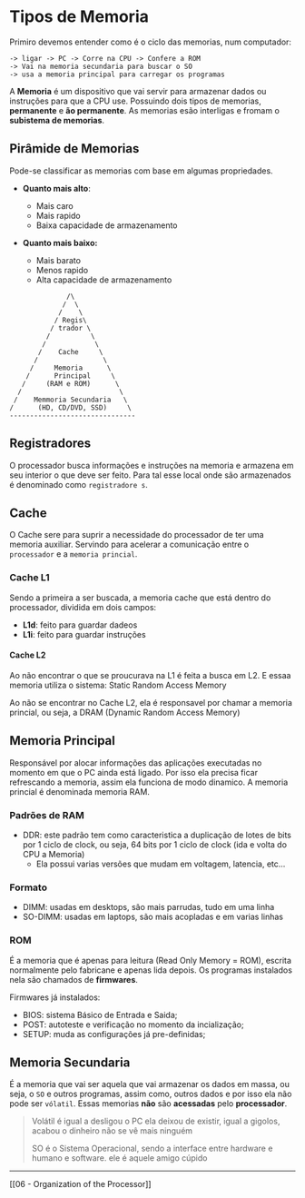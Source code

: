 # Tipos de Memoria
Primiro devemos entender como é o ciclo das memorias, num computador:
```
-> ligar -> PC -> Corre na CPU -> Confere a ROM 
-> Vai na memoria secundaria para buscar o SO 
-> usa a memoria principal para carregar os programas
```

A **Memoria** é um dispositivo que vai servir para armazenar dados ou instruções para que a CPU use.
Possuindo dois tipos de memorias, **permanente** e **ão permanente**.
As memorias esão interligas e fromam o **subistema de memorias**.


## Pirâmide de Memorias 
Pode-se classificar as memorias com base em algumas propriedades.

- **Quanto mais alto**:
    - Mais caro 
    - Mais rapido
    - Baixa capacidade de armazenamento

- **Quanto mais baixo:** 
    - Mais barato
    - Menos rapido
    - Alta capacidade de armazenamento

```
              /\
             /  \
            /    \
           / Regis\
          / trador \
         /          \
        /            \ 
       /    Cache     \
      /                \
     /     Memoria      \
    /      Principal     \
   /     (RAM e ROM)      \
  /                        \
 /    Memmoria Secundaria   \
/      (HD, CD/DVD, SSD)     \
-------------------------------
```

## Registradores
O processador busca informações e instruções na memoria e armazena em seu interior o que deve ser feito.
Para tal esse local onde são armazenados é denominado como `registradore
s`.

## Cache 
O Cache sere para suprir a necessidade do processador de ter uma memoria auxiliar.
Servindo para acelerar a comunicação entre o `processador` e a `memoria princial`.
### Cache L1
Sendo a primeira a ser buscada, a memoria cache que está dentro do processador, dividida em dois campos:
- **L1d**: feito para guardar dadeos
- **L1i**: feito para guardar instruções
#### Cache L2 
Ao não encontrar o que se proucurava na L1 é feita a busca em L2.
E essaa memoria utiliza o sistema: Static Random Access Memory

Ao não se encontrar no Cache L2, ela é responsavel por chamar a memoria princial, ou seja, a DRAM (Dynamic Random Access Memory)

## Memoria Principal
Responsável por alocar informações das aplicações executadas no momento em que o PC ainda está ligado. Por isso ela precisa ficar refrescando a memoria, assim ela funciona de modo dinamico.
 A memoria princial é denominada memoria RAM. 
### Padrões de RAM  
 - DDR: este padrão tem como caracteristica a duplicação de lotes de bits por 1 ciclo de clock, ou seja, 64 bits por 1 ciclo de clock (ida e volta do CPU a Memoria)
    - Ela possui varias versões que mudam em voltagem, latencia, etc...
### Formato 
- DIMM: usadas em desktops, são mais parrudas, tudo em uma linha
- SO-DIMM: usadas em laptops, são mais acopladas e em varias linhas

### ROM
É a memoria que é apenas para leitura (Read Only Memory = ROM), escrita normalmente pelo fabricane e apenas lida depois. Os programas instalados nela são chamados de **firmwares**.

Firmwares já instalados:
- BIOS: sistema Básico de Entrada e Saida;
- POST: autoteste e verificação no momento da incialização;
- SETUP: muda as configurações já pre-definidas;

## Memoria Secundaria 
É a memoria que vai ser aquela que vai armazenar os dados em massa, ou seja, o `SO` e outros programas, assim como, outros dados e por isso ela não pode ser `vólatil`.
Essas memorias **não** são **acessadas** pelo **processador**.

> Volátil é igual a desligou o PC ela deixou de existir, igual a gigolos, acabou o dinheiro não se vê mais ninguém 
> 
> SO é o Sistema Operacional, sendo a interface entre hardware e humano e software. ele é aquele amigo cúpido

---

[[06 - Organization of the Processor]]
